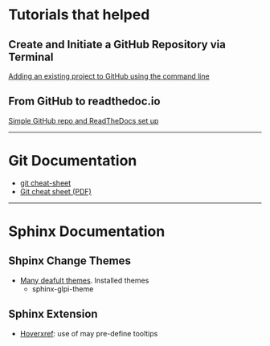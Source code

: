 # Tutorials that helped

## Create and Initiate a GitHub Repository via Terminal
[Adding an existing project to GitHub using the command line](https://help.github.com/en/github/importing-your-projects-to-github/adding-an-existing-project-to-github-using-the-command-line)

## From GitHub to readthedoc.io
[Simple GitHub repo and ReadTheDocs set up](https://tutos.readthedocs.io/en/latest/source/git_rtd.html)

---

# Git Documentation

* [git cheat-sheet](https://gist.github.com/davfre/8313299)
* [Git cheat sheet (PDF)](https://github.github.com/training-kit/downloads/github-git-cheat-sheet.pdf)

---

# Sphinx Documentation

## Shpinx Change Themes
* [Many deafult themes](https://sphinx-themes.org/). Installed themes
   * sphinx-glpi-theme

## Sphinx Extension
* [Hoverxref](https://github.com/readthedocs/sphinx-hoverxref): use of may pre-define tooltips
